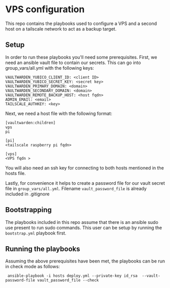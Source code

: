 # VPS configuration
This repo contains the playbooks used to configure a VPS and a second host on a tailscale network to act as a backup target.

## Setup
In order to run these playbooks you'll need some prerequisites. First, we need an ansible vault file
to contain our secrets. This can go into group_vars/all.yml with the following keys:

```
VAULTWARDEN_YUBICO_CLIENT_ID: <client ID>
VAULTWARDEN_YUBICO_SECRET_KEY: <secret key>
VAULTWARDEN_PRIMARY_DOMAIN: <domain>
VAULTWARDEN_SECONDARY_DOMAIN: <domain>
VAULTWARDEN_REMOTE_BACKUP_HOST: <host fqdn>
ADMIN_EMAIl: <email>
TAILSCALE_AUTHKEY: <key>
```

Next, we need a host file with the following format:

```
[vaultwarden:children]
vps
pi

[pi]
<tailscale raspberry pi fqdn>

[vps]
<VPS fqdn >
```

You will also need an ssh key for connecting to both hosts mentioned in the hosts file. 

Lastly, for convenience it helps to create a password file for our vault secret file in ```group_vars/all.yml```. Filename ```vault_password_file``` is already included in .gitignore

## Bootstrapping
The playbooks included in this repo assume that there is an ansible sudo use present to run sudo commands. 
This user can be setup by running the ```bootstrap.yml``` playbook first. 

## Running the playbooks
Assuming the above prerequisites have been met, the playbooks can be run in check mode as follows:

``` ansible-playbook -i hosts deploy.yml --private-key id_rsa  --vault-password-file vault_password_file --check```